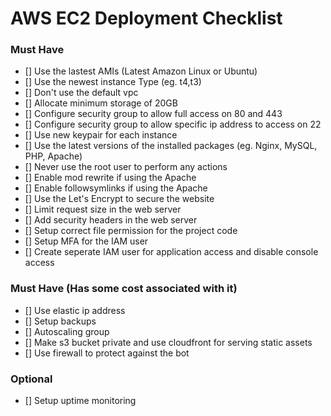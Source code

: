 # AWS EC2 Deployment Checklist

### Must Have

- [] Use the lastest AMIs (Latest Amazon Linux or Ubuntu)
- [] Use the newest instance Type (eg. t4,t3)
- [] Don't use the default vpc
- [] Allocate minimum storage of 20GB
- [] Configure security group to allow full access on 80 and 443
- [] Configure security group to allow specific ip address to access on 22
- [] Use new keypair for each instance
- [] Use the latest versions of the installed packages (eg. Nginx, MySQL, PHP, Apache)
- [] Never use the root user to perform any actions
- [] Enable mod rewrite if using the Apache
- [] Enable followsymlinks if using the Apache
- [] Use the Let's Encrypt to secure the website
- [] Limit request size in the web server
- [] Add security headers in the web server
- [] Setup correct file permission for the project code
- [] Setup MFA for the IAM user
- [] Create seperate IAM user for application access and disable console access

### Must Have (Has some cost associated with it)

- [] Use elastic ip address
- [] Setup backups
- [] Autoscaling group
- [] Make s3 bucket private and use cloudfront for serving static assets
- [] Use firewall to protect against the bot

### Optional

- [] Setup uptime monitoring
